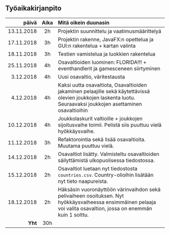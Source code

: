 ## Työaikakirjanpito
| päivä | Aika| Mitä oikein duunasin|
|--:|:-:|:--|
| 13.11.2018 | 2h | Projektin suunnittelu ja vaatimusmäärittelyä |
| 17.11.2018| 3h | Projektin rakenne, JavaFX:n opettelua ja GUI:n rakentelua + kartan valinta |
| 18.11.2018 | 3h | Testien vamistelua ja luokkien rakentelua |
| 25.11.2018 | 4h | Osavaltioiden luominen: FLORIDA!!! + eventhandlerit ja gamesceneen siirtyminen |
| 3.12.2018 | 4h | Uusi osavaltio, väritestausta |
| 4.12.2018 | 4h | Kaksi uutta osavaltiota, Osavaltioiden jakaminen pelaajille sekä käytettävissä olevien joukkojen laskenta luotu. Seuraavaksi joukkojen asettaminen osavaltioihin |
| 10.12.2018 | 4h | Joukkolaskurit valtioille + joukkojen sijoitusvaihe toimii. Pelistä siis puuttuu vielä hyökkäysvaihe. |
| 11.12.2018 | 3h | Refaktorointia sekä lisää osavaltioita. Muutama puuttuu vielä. |
| 14.12.2018 | 2h | Osavaltiot lisätty. Valmisteltu osavaltioiden säilyttämistä ulkopuolisessa tiedostossa. |
| 15.12.2018 | 2h | Osavaltiot luetaan nyt tiedostosta `countries.csv`. Country-olioihin lisätään nyt tieto naapureista. |
| 18.12.2018 | 2h | Häksäsin vuoronäyttöön värinvaihdon sekä pelivaiheen osoituksen. Nyt hyökkäysvaiheessa ensimmäinen pelaaja voi valita osavaltion, jossa on enemmän kuin 1 solttu. |
| __Yht__ | 30h |  |